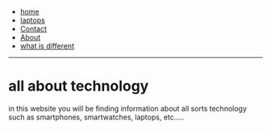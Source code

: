 <DOCTYPE>
<html>
	<head>
		<title>technology</title>
		<link rel="stylesheet" href="index.css">
	</head>
	<body>
		<ul>
			<li><a href="index.html">home</a></li>
			<li><a href="laptops.html">laptops</a></li>
			<li><a href="contact.html">Contact</a></li>
			<li><a href="aboutme.html">About</a></li>
			<li><a href="what is different.html">what is different</a></li>
		  </ul>
		<hr></hr>
		<h1>all about technology</h1>
		<p>
			in this website you will be finding information about all sorts technology such as smartphones, smartwatches, laptops, etc.....
		</p>
	</body>
</html>
